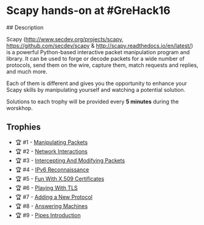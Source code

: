 # Scapy hands-on at #GreHack16

## Description

Scapy (http://www.secdev.org/projects/scapy, https://github.com/secdev/scapy & http://scapy.readthedocs.io/en/latest/) is a powerful Python-based interactive packet manipulation program and library. It can be used to forge or decode packets for a wide number of protocols, send them on the wire, capture them, match requests and replies, and much more.

Each of them is different and gives you the opportunity to enhance your Scapy skills by manipulating yourself and watching a potential solution.

Solutions to each trophy will be provided every **5 minutes** during the worskhop.


## Trophies

- :trophy: #1 - [Manipulating Packets](trophies/manipulating_packets.md)
- :trophy: #2 - [Network Interactions](trophies/network_interactions.md)
- :trophy: #3 - [Intercepting And Modifying Packets](trophies/intercepting_and_modifying.md)
- :trophy: #4 - [IPv6 Reconnaissance](trophies/ipv6_reconnaissance.md)
- :trophy: #5 - [Fun With X.509 Certificates](trophies/fun_with_x509.md)
- :trophy: #6 - [Playing With TLS](trophies/playing_with_tls.md)
- :trophy: #7 - [Adding a New Protocol](trophies/new_protocol.md)
- :trophy: #8 - [Answering Machines](trophies/answering_machines.md)  
- :trophy: #9 - [Pipes Introduction](trophies/pipes_introduction.md)  
